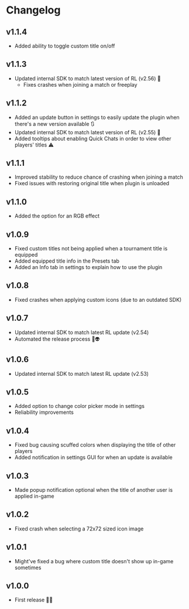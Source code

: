 # Changelog

## v1.1.4
- Added ability to toggle custom title on/off

## v1.1.3
- Updated internal SDK to match latest version of RL (v2.56) 🚀
    - Fixes crashes when joining a match or freeplay 

## v1.1.2
- Added an update button in settings to easily update the plugin when there's a new version available 🔃
- Updated internal SDK to match latest version of RL (v2.55) 🚀
- Added tooltips about enabling Quick Chats in order to view other players' titles ⚠️

## v1.1.1
- Improved stability to reduce chance of crashing when joining a match
- Fixed issues with restoring original title when plugin is unloaded

## v1.1.0
- Added the option for an RGB effect

## v1.0.9
- Fixed custom titles not being applied when a tournament title is equipped
- Added equipped title info in the Presets tab
- Added an Info tab in settings to explain how to use the plugin

## v1.0.8
- Fixed crashes when applying custom icons (due to an outdated SDK)

## v1.0.7
- Updated internal SDK to match latest RL update (v2.54)
- Automated the release process 💨👽

## v1.0.6
- Updated internal SDK to match latest RL update (v2.53)

## v1.0.5
- Added option to change color picker mode in settings
- Reliability improvements

## v1.0.4
- Fixed bug causing scuffed colors when displaying the title of other players
- Added notification in settings GUI for when an update is available

## v1.0.3
- Made popup notification optional when the title of another user is applied in-game

## v1.0.2
- Fixed crash when selecting a 72x72 sized icon image

## v1.0.1
- Might've fixed a bug where custom title doesn't show up in-game sometimes

## v1.0.0
- First release 🥳🔥